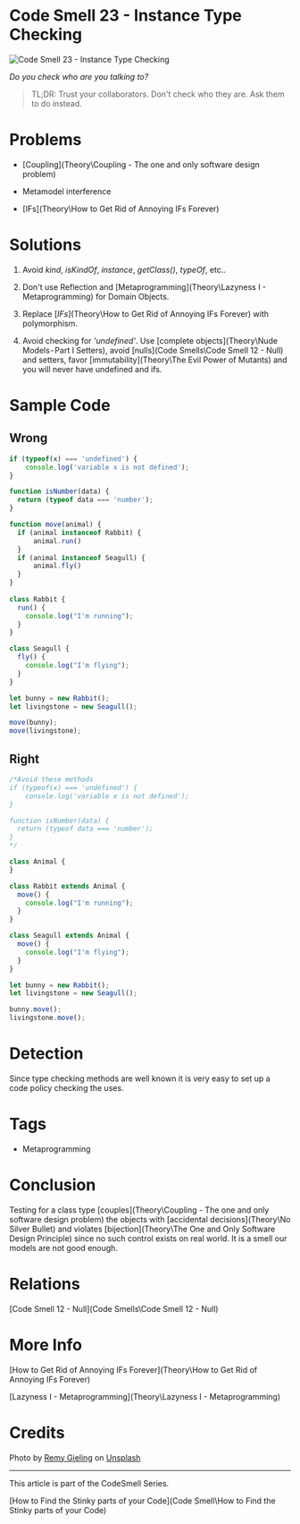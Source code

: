 # Code Smell 23 - Instance Type Checking

![Code Smell 23 - Instance Type Checking](remy-gieling-DQmZCNLLmmc-unsplash.jpg)

*Do you check who are you talking to?*

> TL;DR: Trust your collaborators. Don't check who they are. Ask them to do instead.

# Problems

- [Coupling](Theory\Coupling - The one and only software design problem)

- Metamodel interference

- [IFs](Theory\How to Get Rid of Annoying IFs Forever)

# Solutions

1. Avoid *kind*, *isKindOf*, *instance*, *getClass()*, *typeOf*, etc..

2. Don't use Reflection and [Metaprogramming](Theory\Lazyness I - Metaprogramming) for Domain Objects.

3. Replace [*IFs*](Theory\How to Get Rid of Annoying IFs Forever) with polymorphism. 

4. Avoid checking for *'undefined'*. Use [complete objects](Theory\Nude Models - Part I Setters), avoid [nulls](Code Smells\Code Smell 12 - Null) and setters, favor [immutability](Theory\The Evil Power of Mutants) and you will never have undefined and ifs.

# Sample Code

## Wrong

[Gist Url]: # (https://gist.github.com/mcsee/a2307973172b62bb9dc7b11ef7450220)
```javascript
if (typeof(x) === 'undefined') {
    console.log('variable x is not defined');   
}

function isNumber(data) {
  return (typeof data === 'number');
}

function move(animal) {
  if (animal instanceof Rabbit) {
      animal.run()
  }
  if (animal instanceof Seagull) {
      animal.fly()
  } 
}
 
class Rabbit {
  run() {
    console.log("I'm running");
  }  
}

class Seagull {
  fly() {
    console.log("I'm flying");
  }  
}

let bunny = new Rabbit();
let livingstone = new Seagull();

move(bunny);
move(livingstone);
```

## Right

[Gist Url]: # (https://gist.github.com/mcsee/5c0218fcf1362228f406e463f79171a9)
```javascript
/*Avoid these methods
if (typeof(x) === 'undefined') {
    console.log('variable x is not defined');   
}

function isNumber(data) {
  return (typeof data === 'number');
}
*/

class Animal {
} 

class Rabbit extends Animal {
  move() {
    console.log("I'm running");
  }  
}

class Seagull extends Animal {
  move() {
    console.log("I'm flying");
  }  
}

let bunny = new Rabbit();
let livingstone = new Seagull();

bunny.move();
livingstone.move();
```

# Detection

Since type checking methods are well known it is very easy to set up a code policy checking the uses.

# Tags

- Metaprogramming

# Conclusion

Testing for a class type [couples](Theory\Coupling - The one and only software design problem) the objects with [accidental decisions](Theory\No Silver Bullet) and violates [bijection](Theory\The One and Only Software Design Principle) since no such control exists on real world. It is a smell our models are not good enough.

# Relations

[Code Smell 12 - Null](Code Smells\Code Smell 12 - Null)

# More Info

[How to Get Rid of Annoying IFs Forever](Theory\How to Get Rid of Annoying IFs Forever)

[Lazyness I - Metaprogramming](Theory\Lazyness I - Metaprogramming)

# Credits

Photo by [Remy Gieling](https://unsplash.com/@gieling) on [Unsplash](https://unsplash.com/s/photos/assembly-line)

* * *

This article is part of the CodeSmell Series.

[How to Find the Stinky parts of your Code](Code Smell\How to Find the Stinky parts of your Code)





